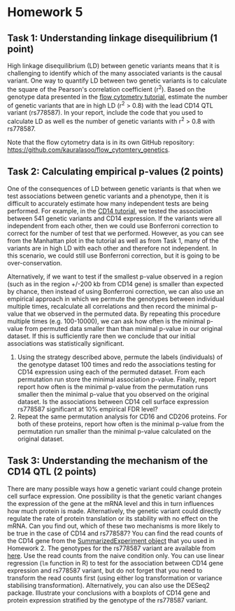 # Homework 5

## Task 1: Understanding linkage disequilibrium (1 point)
High linkage disequilibrium (LD) between genetic variants means that it is challenging to identify which of the many associated variants is the causal variant. One way to quantify LD between two genetic variants is to calculate the square of the Pearson's correlation coefficient (r<sup>2</sup>). Based on the genotype data presented in the [flow cytometry tutorial](https://github.com/kauralasoo/flow_cytomtery_genetics/blob/master/analysis/variance_components/estimate_variance_components.md),  estimate the number of genetic variants that are in high LD (r<sup>2</sup> > 0.8) with the lead CD14 QTL variant (rs778587). In your report, include the code that you used to calculate LD as well es the number of genetic variants with r<sup>2</sup> > 0.8 with rs778587. 

Note that the flow cytometry data is in its own GitHub repository: https://github.com/kauralasoo/flow_cytomtery_genetics.

## Task 2: Calculating empirical p-values (2 points)
One of the consequences of LD between genetic variants is that when we test associations between genetic variants and a phenotype, then it is difficult to accurately estimate how many independent tests are being performed. For example, in the [CD14 tutorial](https://github.com/kauralasoo/flow_cytomtery_genetics/blob/master/analysis/variance_components/estimate_variance_components.md%29), we tested the association between 541 genetic variants and CD14 expression. If the variants were all independent from each other, then we could use Bonferroni correction to correct for the number of test that we performed. However, as you can see from the Manhattan plot in the tutorial as well as from Task 1, many of the variants are in high LD with each other and therefore not independent. In this scenario, we could still use Bonferroni correction, but it is going to be over-conservation.

Alternatively, if we want to test if the smallest p-value observed in a region (such as in the region +/-200 kb from CD14 gene) is smaller than expected by chance, then instead of using Bonferroni correction, we can also use an empirical approach in which we permute the genotypes between individual multiple times, recalculate all correlations and then record the minimal p-value that we observed in the permuted data. By repeating this procedure multiple times (e.g. 100-10000), we can ask how often is the minimal p-value from permuted data smaller than than minimal p-value in our original dataset. If this is sufficiently rare then we conclude that our initial associations was statistically significant.

 1. Using the strategy described above, permute the labels (individuals) of the genotype dataset 100 times and redo the associations testing for CD14 expression using each of the permuted dataset. From each permutation run store the minimal association p-value. Finally, report report how often is the minimal p-value from the permutation runs smaller then the minimal p-value that you observed on the original dataset. Is the associations between CD14 cell surface expression rs778587 significant at 10% empirical FDR level?
 2. Repeat the same permutation analysis for CD16 and CD206 proteins. For both of these proteins, report how often is the minimal p-value from the permutation run smaller than the minimal p-value calculated on the original dataset.
## Task 3: Understanding the mechanism of the CD14 QTL (2 points)
There are many possible ways how a genetic variant could change protein cell surface expression. One possibility is that the genetic variant changes the expression of the gene at the mRNA level and this in turn influences how much protein is made. Alternatively, the genetic variant could directly regulate the rate of protein translation or its stability with no effect on the mRNA. 
Can you find out, which of these two mechanisms is more likely to be true in the case of CD14 and rs778587? You can find the read counts of the CD14 gene from the [SummarizedExperiment object](https://courses.cs.ut.ee/2018/bioinfo/spring/uploads/Main/RNA_SummarizedExperiment.rds.zip) that you used in Homework 2. The genotypes for the rs778587 variant are available from [here](https://github.com/kauralasoo/flow_cytomtery_genetics/blob/master/data/genotypes/cd14_lead_variant.txt).  Use the read counts from the naive condition only. You can use linear regression (`lm` function in R) to test for the association between CD14 gene expression and rs778587 variant, but do not forget that you need to transform the read counts first (using either log transformation or variance stabilising transformation). Alternatively, you can also use the DESeq2 package. Illustrate your conclusions with a boxplots of CD14 gene and protein expression stratified by the genotype of the rs778587 variant.


<!--stackedit_data:
eyJoaXN0b3J5IjpbLTEyNDcwNTU2MzRdfQ==
-->